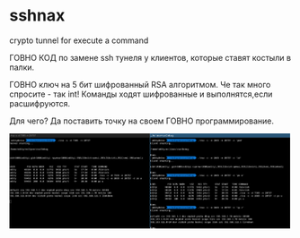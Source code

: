 # sshnax
crypto tunnel for execute a command

ГОВНО КОД по замене ssh тунеля у клиентов, которые ставят костыли в палки. 

ГОВНО ключ на 5 бит шифрованный RSA алгоритмом. Че так много спросите - так int! Команды ходят шифрованные и выполнятся,если расшифруются.

Для чего? Да поставить точку на своем ГОВНО программирование.

<img src="https://github.com/oditynet/sshnax/blob/main/sshnax.png" title="example" width="500" />
